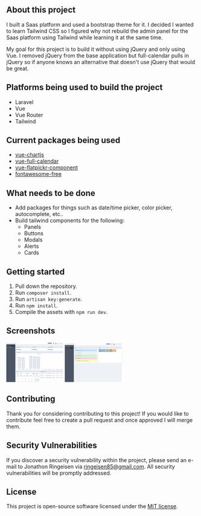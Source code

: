 ## About this project

I built a Saas platform and used a bootstrap theme for it. I decided I wanted to learn Tailwind CSS so I figured why not rebuild the admin panel for the Saas platform using Tailwind while learning it at the same time.

My goal for this project is to build it without using jQuery and only using Vue. I removed jQuery from the base application but full-calendar pulls in jQuery so if anyone knows an alternative that doesn't use jQuery that would be great.

## Platforms being used to build the project
* Laravel
* Vue
* Vue Router
* Tailwind

## Current packages being used
* [vue-chartjs](https://vue-chartjs.org/)
* [vue-full-calendar](https://www.npmjs.com/package/vue-full-calendar)
* [vue-flatpickr-component](https://www.npmjs.com/package/vue-flatpickr-component)
* [fontawesome-free](https://fontawesome.com/)

## What needs to be done
* Add packages for things such as date/time picker, color picker, autocomplete, etc..
* Build tailwind components for the following:
    * Panels
    * Buttons
    * Modals
    * Alerts
    * Cards

## Getting started
1. Pull down the repository.
2. Run `composer install`.
3. Run `artisan key:generate`.
3. Run `npm install`.
4. Compile the assets with `npm run dev`.

## Screenshots
<img src="./public/images/screenshots/dashboard-screenshot.png?raw=true" width="30%">
<img src="./public/images/screenshots/ui-screenshot.png?raw=true" width="30%">

## Contributing

Thank you for considering contributing to this project! If you would like to contribute feel free to create a pull request and once approved I will merge them.

## Security Vulnerabilities

If you discover a security vulnerability within the project, please send an e-mail to Jonathon Ringeisen via [ringeisen85@gmail.com](mailto:ringeisen85@gmail.com). All security vulnerabilities will be promptly addressed.

## License

This project is open-source software licensed under the [MIT license](https://opensource.org/licenses/MIT).
